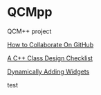 # QCMpp
QCM++ project

[How to Collaborate On GitHub](https://code.tutsplus.com/tutorials/how-to-collaborate-on-github--net-34267)

[A C++ Class Design Checklist](https://www.cs.odu.edu/~zeil/cs333/latest/Public/checklist/index.html)

[Dynamically Adding Widgets](https://stackoverflow.com/questions/31036526/how-can-i-add-dynamically-widget-into-a-widgets-layout-in-qt)


test